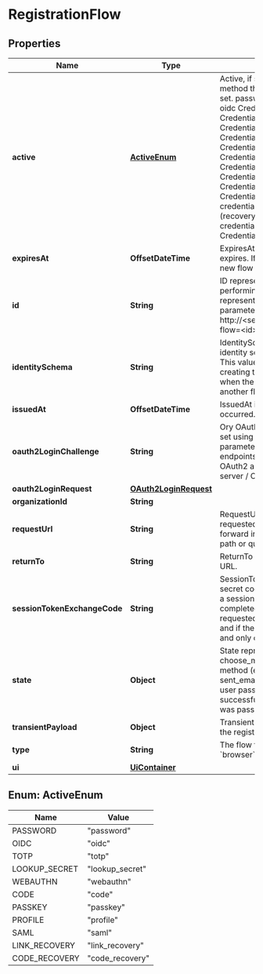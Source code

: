 

# RegistrationFlow


## Properties

| Name | Type | Description | Notes |
|------------ | ------------- | ------------- | -------------|
|**active** | [**ActiveEnum**](#ActiveEnum) | Active, if set, contains the registration method that is being used. It is initially not set. password CredentialsTypePassword oidc CredentialsTypeOIDC totp CredentialsTypeTOTP lookup_secret CredentialsTypeLookup webauthn CredentialsTypeWebAuthn code CredentialsTypeCodeAuth passkey CredentialsTypePasskey profile CredentialsTypeProfile saml CredentialsTypeSAML link_recovery CredentialsTypeRecoveryLink  CredentialsTypeRecoveryLink is a special credential type linked to the link strategy (recovery flow).  It is not used within the credentials object itself. code_recovery CredentialsTypeRecoveryCode |  [optional] |
|**expiresAt** | **OffsetDateTime** | ExpiresAt is the time (UTC) when the flow expires. If the user still wishes to log in, a new flow has to be initiated. |  |
|**id** | **String** | ID represents the flow&#39;s unique ID. When performing the registration flow, this represents the id in the registration ui&#39;s query parameter: http://&lt;selfservice.flows.registration.ui_url&gt;/?flow&#x3D;&lt;id&gt; |  |
|**identitySchema** | **String** | IdentitySchema optionally holds the ID of the identity schema that is used for this flow. This value can be set by the user when creating the flow and should be retained when the flow is saved or converted to another flow. |  [optional] |
|**issuedAt** | **OffsetDateTime** | IssuedAt is the time (UTC) when the flow occurred. |  |
|**oauth2LoginChallenge** | **String** | Ory OAuth 2.0 Login Challenge.  This value is set using the &#x60;login_challenge&#x60; query parameter of the registration and login endpoints. If set will cooperate with Ory OAuth2 and OpenID to act as an OAuth2 server / OpenID Provider. |  [optional] |
|**oauth2LoginRequest** | [**OAuth2LoginRequest**](OAuth2LoginRequest.md) |  |  [optional] |
|**organizationId** | **String** |  |  [optional] |
|**requestUrl** | **String** | RequestURL is the initial URL that was requested from Ory Kratos. It can be used to forward information contained in the URL&#39;s path or query for example. |  |
|**returnTo** | **String** | ReturnTo contains the requested return_to URL. |  [optional] |
|**sessionTokenExchangeCode** | **String** | SessionTokenExchangeCode holds the secret code that the client can use to retrieve a session token after the flow has been completed. This is only set if the client has requested a session token exchange code, and if the flow is of type \&quot;api\&quot;, and only on creating the flow. |  [optional] |
|**state** | **Object** | State represents the state of this request:  choose_method: ask the user to choose a method (e.g. registration with email) sent_email: the email has been sent to the user passed_challenge: the request was successful and the registration challenge was passed. |  |
|**transientPayload** | **Object** | TransientPayload is used to pass data from the registration to a webhook |  [optional] |
|**type** | **String** | The flow type can either be &#x60;api&#x60; or &#x60;browser&#x60;. |  |
|**ui** | [**UiContainer**](UiContainer.md) |  |  |



## Enum: ActiveEnum

| Name | Value |
|---- | -----|
| PASSWORD | &quot;password&quot; |
| OIDC | &quot;oidc&quot; |
| TOTP | &quot;totp&quot; |
| LOOKUP_SECRET | &quot;lookup_secret&quot; |
| WEBAUTHN | &quot;webauthn&quot; |
| CODE | &quot;code&quot; |
| PASSKEY | &quot;passkey&quot; |
| PROFILE | &quot;profile&quot; |
| SAML | &quot;saml&quot; |
| LINK_RECOVERY | &quot;link_recovery&quot; |
| CODE_RECOVERY | &quot;code_recovery&quot; |




